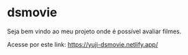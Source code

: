 # dsmovie

Seja bem vindo ao meu projeto onde é possível avaliar filmes.

Acesse por este link: 
https://yuji-dsmovie.netlify.app/
